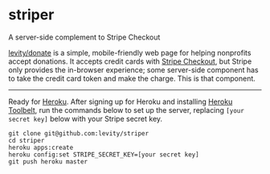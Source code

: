 striper
=======

A server-side complement to Stripe Checkout

[levity/donate](https://github.com/levity/donate) is a simple, mobile-friendly web page for helping nonprofits accept donations. It accepts credit cards with [Stripe Checkout](https://stripe.com/docs/checkout), but Stripe only provides the in-browser experience; some server-side component has to take the credit card token and make the charge. This is that component.

----

Ready for [Heroku](http://www.heroku.com). After signing up for Heroku and installing [Heroku Toolbelt](https://toolbelt.heroku.com/), run the commands below to set up the server, replacing `[your secret key]` below with your Stripe secret key.

```
git clone git@github.com:levity/striper
cd striper
heroku apps:create
heroku config:set STRIPE_SECRET_KEY=[your secret key]
git push heroku master
```
